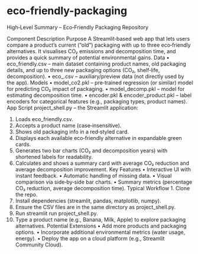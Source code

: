 # eco-friendly-packaging

High‑Level Summary – Eco‑Friendly Packaging Repository

Component	Description
Purpose	A Streamlit‑based web app that lets users compare a product’s current (“old”) packaging with up to three eco‑friendly alternatives. It visualises CO₂ emissions and decomposition time, and provides a quick summary of potential environmental gains.
Data	• eco_friendly.csv – main dataset containing product names, old packaging details, and up to three new packaging options (CO₂, shelf‑life, decomposition).
• eco_.csv – auxiliary/preview data (not directly used by the app).
Models	• model_co2.pkl – pre‑trained regression (or similar) model for predicting CO₂ impact of packaging.
• model_decomp.pkl – model for estimating decomposition time.
• encoder.pkl & encoder_product.pkl – label encoders for categorical features (e.g., packaging types, product names).
App Script	project_shell.py – the Streamlit application:
1. Loads eco_friendly.csv.
2. Accepts a product name (case‑insensitive).
3. Shows old packaging info in a red‑styled card.
4. Displays each available eco‑friendly alternative in expandable green cards.
5. Generates two bar charts (CO₂ and decomposition years) with shortened labels for readability.
6. Calculates and shows a summary card with average CO₂ reduction and average decomposition improvement.
Key Features	• Interactive UI with instant feedback.
• Automatic handling of missing data.
• Visual comparison via side‑by‑side bar charts.
• Summary metrics (percentage CO₂ reduction, average decomposition time).
Typical Workflow	1. Clone the repo.
2. Install dependencies (streamlit, pandas, matplotlib, numpy).
3. Ensure the CSV files are in the same directory as project_shell.py.
4. Run streamlit run project_shell.py.
5. Type a product name (e.g., Banana, Milk, Apple) to explore packaging alternatives.
Potential Extensions	• Add more products and packaging options.
• Incorporate additional environmental metrics (water usage, energy).
• Deploy the app on a cloud platform (e.g., Streamlit Community Cloud).
